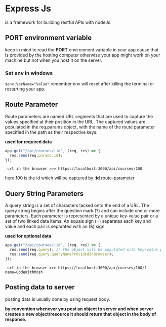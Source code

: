 # Express Js

is a framework for building restful APIs with nodeJs.

## PORT environment variable

keep in mind to read the **PORT** environment variable in your app cause that is provided by the hosting computer otherwise your app might work on your machine but not when you host it on the server.

### Set env in windows

`$env:VarName="Value"` remember env will reset after killing the terminal or restarting your app.

## Route Parameter

Route parameters are named URL segments that are used to capture the values specified at their position in the URL. The captured values are populated in the req.params object, with the name of the route parameter specified in the path as their respective keys.

**used for required data**

```js
app.get("/api/courses/:id", (req, res) => {
  res.send(req.params.id);
});
```

` url in the browser >>> https://localhost:3000/api/courses/100`

here 100 is the id which will be captured by **:id** route-parameter

## Query String Parameters

A query string is a set of characters tacked onto the end of a URL. The query string begins after the question mark (?) and can include one or more parameters. Each parameter is represented by a unique key-value pair or a set of two linked data items. An equals sign (=) separates each key and value and each pair is separated with an (&) sign.

**used for optional data**

```js
app.get("/api/courses/:id", (req, res) => {
  res.send(req.query); // the object will be populated with key/value pairs specified in the url
  res.send(req.query.queryNameProvidedInBrowser);
});
```

` url in the browser >>> https://localhost:3000/api/courses/100/?name=CodeWithMosh`


## Posting data to server

posting data is usually done by using request body.

**by convention whenever you post an object to server and when server creates a new object/resource it should return that object in the body of response.**
